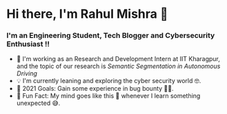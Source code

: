# Hi there, I'm Rahul Mishra 👋

### I'm an Engineering Student, Tech Blogger and Cybersecurity Enthusiast !!

- 🔭 I'm working as an Research and Development Intern at IIT Kharagpur, and the topic of our research is *Semantic Segmentation in Autonomous Driving*
- 💡 I'm currently leaning and exploring the cyber security world 🤓.
- 📍 2021 Goals: Gain some experience in bug bounty 👨‍💻.
- 🌠 Fun Fact: My mind goes like this 🤯 whenever I learn something unexpected 😅.

